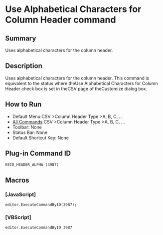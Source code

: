 # Use Alphabetical Characters for Column Header command

## Summary

Uses alphabetical characters for the column header.

## Description

Uses alphabetical characters for the column header. This command is equivalent to the status where theUse Alphabetical Characters for Column Header check box is set in theCSV page of theCustomize dialog box.

## How to Run

- Default Menu:CSV \>Column Header Type \>A, B, C, ...
- [All Commands](../tools/all_commands):CSV \>Column Header Type \>A, B, C, ...
- Toolbar: None
- Status Bar: None
- Default Shortcut Key: None

## Plug-in Command ID

```
EEID_HEADER_ALPHA (3987)```

## Macros

### \[JavaScript\]

```
editor.ExecuteCommandByID(3987);
```

### \[VBScript\]

```
editor.ExecuteCommandByID 3987
```
